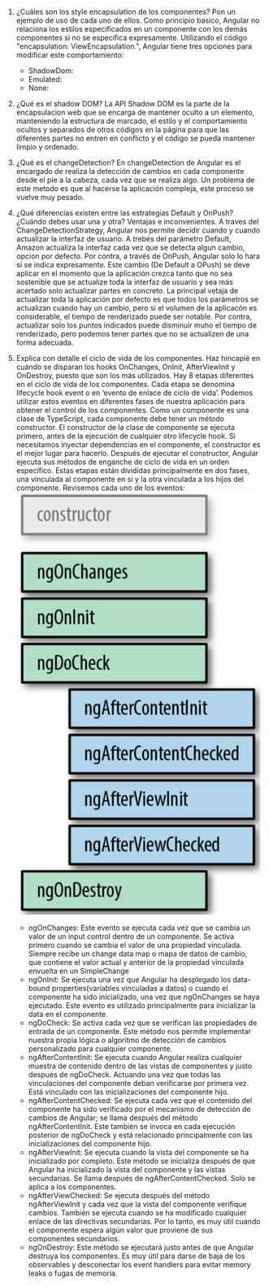 1. ¿Cuáles son los style encapsulation de los componentes? Pon un ejemplo
de uso de cada uno de ellos.
    Como principio basico, Angular no relaciona los estilos especificados en un componente con los demás componentes si no se especifica expresamente. Utilizando el código "encapsulation: ViewEncapsulation.<Elemento>", Angular tiene tres opciones para modificar este comportamiento:
    - ShadowDom: 
    - Emulated: 
    - None: 

2. ¿Qué es el shadow DOM?
   La API Shadow DOM es la parte de la encapsulacion web que se encarga de mantener oculto a un elemento, manteniendo la estructura de marcado, el estilo y el comportamiento ocultos y separados de otros códigos en la página para que las diferentes partes no entren en conflicto y el código se pueda mantener limpio y ordenado.


3. ¿Qué es el changeDetection?
   En changeDetection de Angular es el encargado de realiza la detección de cambios en cada componente desde el pie a la cabeza, cada vez que se realiza algo. Un problema de este metodo es que al hacerse la aplicación compleja, este proceso se vuelve muy pesado.


4. ¿Qué diferencias existen entre las estrategias Default y OnPush? ¿Cuándo
debes usar una y otra? Ventajas e inconvenientes.
    A traves del Change​DetectionStrategy, Angular nos permite decidir cuando y cuando actualizar la interfaz de usuario. A trebés del parámetro Default, Amazon actualiza la interfaz cada vez que se detecta algun cambio, opcion por defecto. Por contra, a través de OnPush, Angular solo lo hara si se indica expresamente.
    Este cambio (De Default a OPush) se deve aplicar en el momento que la aplicación crezca tanto que no sea sostenible que se actualize toda la interfaz de usuario y sea más acertado solo actualizar partes en concreto.
    La principal vetaja de actualizar toda la aplicación por defecto es que todos los parámetros se actualizan cuando hay un cambio, pero si el volumen de la aplicacón es considerable, el tiempo de renderizado puede ser notable. Por contra, actualizar solo los puntos indicados puede disminuir muho el tiempo de renderizado, pero podemos tener partes que no se actualizen de una forma adecuada.


5. Explica con detalle el ciclo de vida de los componentes. Haz hincapié en cuándo se disparan los hooks OnChanges, OnInit, AfterViewInit y OnDestroy, puesto que son los más utilizados.
    Hay 8 etapas diferentes en el ciclo de vida de los componentes. Cada etapa se denomina lifecycle hook event o en ‘evento de enlace de ciclo de vida’. Podemos utilizar estos eventos en diferentes fases de nuestra aplicación para obtener el control de los componentes. Como un componente es una clase de TypeScript, cada componente debe tener un método constructor.
    El constructor de la clase de componente se ejecuta primero, antes de la ejecución de cualquier otro lifecycle hook. Si necesitamos inyectar dependencias en el componente, el constructor es el mejor lugar para hacerlo. Después de ejecutar el constructor, Angular ejecuta sus métodos de enganche de ciclo de vida en un orden específico.
    Estas etapas están divididas principalmente en dos fases, una vinculada al componente en si y la otra vinculada a los hijos del componente.
    Revisemos cada uno de los eventos:
    ![image](imatge1.png)
    - ngOnChanges: Este evento se ejecuta cada vez que se cambia un valor de un input control dentro de un componente. Se activa primero cuando se cambia el valor de una propiedad vinculada. Siempre recibe un change data map o mapa de datos de cambio, que contiene el valor actual y anterior de la propiedad vinculada envuelta en un SimpleChange
    - ngOnInit: Se ejecuta una vez que Angular ha desplegado los data-bound properties(variables vinculadas a datos) o cuando el componente ha sido inicializado, una vez que ngOnChanges se haya ejecutado. Este evento es utilizado principalmente para inicializar la data en el componente.
    - ngDoCheck: Se activa cada vez que se verifican las propiedades de entrada de un componente. Este método nos permite implementar nuestra propia lógica o algoritmo de detección de cambios personalizado para cualquier componente.
    - ngAfterContentInit: Se ejecuta cuando Angular realiza cualquier muestra de contenido dentro de las vistas de componentes y justo después de ngDoCheck. Actuando una vez que todas las vinculaciones del componente deban verificarse por primera vez. Está vinculado con las inicializaciones del componente hijo.
    - ngAfterContentChecked: Se ejecuta cada vez que el contenido del componente ha sido verificado por el mecanismo de detección de cambios de Angular; se llama después del método ngAfterContentInit. Este también se invoca en cada ejecución posterior de ngDoCheck y está relacionado principalmente con las inicializaciones del componente hijo.
    - ngAfterViewInit: Se ejecuta cuando la vista del componente se ha inicializado por completo. Este método se inicializa después de que Angular ha inicializado la vista del componente y las vistas secundarias. Se llama después de ngAfterContentChecked. Solo se aplica a los componentes.
   - ngAfterViewChecked: Se ejecuta después del método ngAfterViewInit y cada vez que la vista del componente verifique cambios. También se ejecuta cuando se ha modificado cualquier enlace de las directivas secundarias. Por lo tanto, es muy útil cuando el componente espera algún valor que proviene de sus componentes secundarios.
    - ngOnDestroy: Este método se ejecutará justo antes de que Angular destruya los componentes. Es muy útil para darse de baja de los observables y desconectar los event handlers para evitar memory leaks o fugas de memoria.

